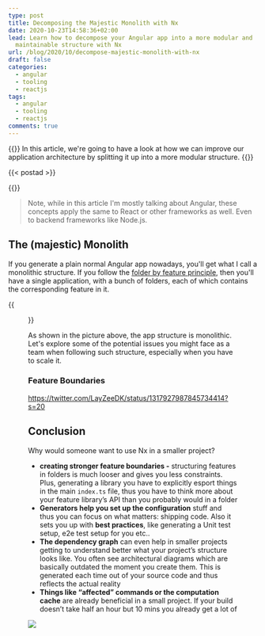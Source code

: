 ```yaml
---
type: post
title: Decomposing the Majestic Monolith with Nx
date: 2020-10-23T14:58:36+02:00
lead: Learn how to decompose your Angular app into a more modular and
  maintainable structure with Nx
url: /blog/2020/10/decompose-majestic-monolith-with-nx
draft: false
categories:
  - angular
  - tooling
  - reactjs
tags:
  - angular
  - tooling
  - reactjs
comments: true
---
```

{{<intro>}}
  In this article, we're going to have a look at how we can improve our application architecture by splitting it up into a more modular structure. 
{{</intro>}}

<!--more-->

{{< postad >}}

{{<toc>}}

> Note, while in this article I'm mostly talking about Angular, these concepts apply the same to React or other frameworks as well. Even to backend frameworks like Node.js.

## The (majestic) Monolith

If you generate a plain normal Angular app nowadays, you'll get what I call a monolithic structure. If you follow the [folder by feature principle](https://angular.io/guide/styleguide#folders-by-feature-structure), then you'll have a single application, with a bunch of folders, each of which contains the corresponding feature in it.

{{<figure url="/blog/assets/imgs/angular-monolith.png" size="full" >}}

As shown in the picture above, the app structure is monolithic. Let's explore some of the potential issues you might face as a team when following such structure, especially when you have to scale it.

### Feature Boundaries



https://twitter.com/LayZeeDK/status/1317927987845734414?s=20

## Conclusion

Why would someone want to use Nx in a smaller project?

* **creating stronger feature boundaries -** structuring features in folders is much looser and gives you less constraints. Plus, generating a library you have to explicitly esport things in the main `index.ts` file, thus you have to think more about your feature library’s API than you probably would in a folder
* **Generators help you set up the configuration** stuff and thus you can focus on what matters: shipping code. Also it sets you up with **best practices**, like generating a Unit test setup, e2e test setup for you etc..
* **The dependency graph** can even help in smaller projects getting to understand better what your project’s structure looks like. You often see architectural diagrams which are basically outdated the moment you create them. This is generated each time out of your source code and thus reflects the actual reality
* **Things like “affected” commands or the computation cache** are already beneficial in a small project. If your build doesn’t take half an hour but 10 mins you already get a lot of

![](/blog/assets/imgs/aspnetprojectstructure.jpg)